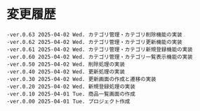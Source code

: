 # 変更履歴

	-ver.0.63 2025-04-02 Wed. カテゴリ管理・カテゴリ削除機能の実装
	-ver.0.62 2025-04-02 Wed. カテゴリ管理・カテゴリ更新機能の実装
	-ver.0.61 2025-04-02 Wed. カテゴリ管理・カテゴリ新規登録機能の実装
	-ver.0.60 2025-04-02 Wed. カテゴリ管理・カテゴリ一覧表示機能の実装
	-ver.0.50 2025-04-02 Wed. 削除処理の実装
	-ver.0.40 2025-04-02 Wed. 更新処理の実装
	-ver.0.30 2025-04-02 Wed. 更新画面の作成と遷移の実装
	-ver.0.20 2025-04-02 Wed. 新規登録処理の実装
	-ver.0.10 2025-04-01 Tue. 商品一覧画面の作成
	-ver.0.00 2025-04-01 Tue. プロジェクト作成
